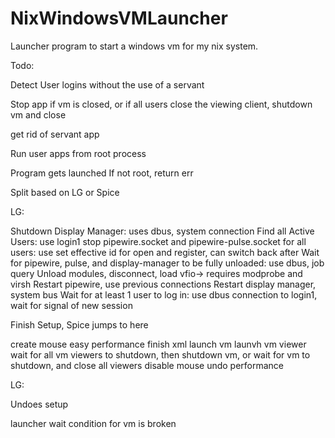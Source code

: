 # NixWindowsVMLauncher
Launcher program to start a windows vm for my nix system.



Todo:

Detect User logins without the use of a servant

Stop app if vm is closed, or if all users close the viewing client, shutdown vm and close

get rid of servant app

Run user apps from root process

Program gets launched
If not root, return err

Split based on LG or Spice

LG:

Shutdown Display Manager: uses dbus, system connection
Find all Active Users: use login1
stop pipewire.socket and pipewire-pulse.socket for all users: use set effective id for open and register, can switch back after
Wait for pipewire, pulse, and display-manager to be fully unloaded: use dbus, job query
Unload modules, disconnect, load vfio-> requires modprobe and virsh
Restart pipewire, use previous connections
Restart display manager, system bus
Wait for at least 1 user to log in: use dbus connection to login1, wait for signal of new session

Finish Setup, Spice jumps to here

create mouse
easy performance
finish xml
launch vm
launvh vm viewer
wait for all vm viewers to shutdown, then shutdown vm, or wait for vm to shutdown, and close all viewers
disable mouse
undo performance

LG:

Undoes setup



launcher wait condition for vm is broken